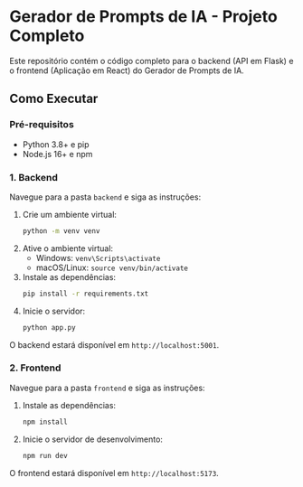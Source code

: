 # Gerador de Prompts de IA - Projeto Completo

Este repositório contém o código completo para o backend (API em Flask) e o frontend (Aplicação em React) do Gerador de Prompts de IA.

## Como Executar

### Pré-requisitos
- Python 3.8+ e pip
- Node.js 16+ e npm

### 1. Backend
Navegue para a pasta `backend` e siga as instruções:

1.  Crie um ambiente virtual:
    ```bash
    python -m venv venv
    ```
2.  Ative o ambiente virtual:
    - Windows: `venv\Scripts\activate`
    - macOS/Linux: `source venv/bin/activate`
3.  Instale as dependências:
    ```bash
    pip install -r requirements.txt
    ```
4.  Inicie o servidor:
    ```bash
    python app.py
    ```
O backend estará disponível em `http://localhost:5001`.

### 2. Frontend
Navegue para a pasta `frontend` e siga as instruções:

1.  Instale as dependências:
    ```bash
    npm install
    ```
2.  Inicie o servidor de desenvolvimento:
    ```bash
    npm run dev
    ```
O frontend estará disponível em `http://localhost:5173`.
